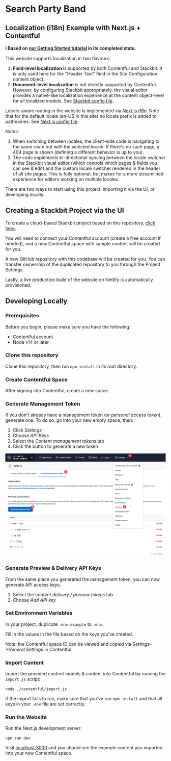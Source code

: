 # Search Party Band

## Localization (i18n) Example with Next.js + Contentful

**ℹ️ Based on [our Getting Started tutorial](https://docs.stackbit.com/getting-started) in its completed state.**

This website supports localization in two flavours:

1. **Field-level localization** is supported by both Contentful and Stackbit. It is only used here for the "Header Text" field in the Site Configuration content object.
2. **Document-level localization** is not directly supported by Contentful. However, by configuring Stackbit appropriately, the visual editor provides a native-like localization experience at the content object-level for all localized models. See [Stackbit config file](./stackbit.config.ts).

Locale-aware routing in the website is implemented via [Next.js i18n](https://nextjs.org/docs/advanced-features/i18n-routing). Note that for the default locale (en-US in this site) no locale prefix is added to pathnames. See [Next.js config file](./next.config.js).

Notes:

1. When switching between locales, the client-side code is navigating to the same route but with the selected locale. If there's no such page, a 404 page is shown (defining a different behavior is up to you).
1. The code implements bi-directional syncing between the locale switcher in the Stackbit visual editor (which controls which pages & fields you can see & edit) and the custom locale switcher rendered in the header of all site pages. This is fully optional, but makes for a more streamlined experience for editors working on multiple locales.


There are two ways to start using this project: importing it via the UI, or developing locally.

## Creating a Stackbit Project via the UI

To create a cloud-based Stackbit project based on this repository, [click here](https://app.stackbit.com/import?mode=duplicate&repository=https%3A%2F%2Fgithub.com%2Fstackbit-themes%2Fstackbit-examples&rootdir=i18n-nextjs-contentful&validate=auto).

You will need to connect your Contentful account (create a free account if needed), and a new Contentful space with sample content will be created for you.

A new GitHub repository with this codebase will be created for you. You can transfer ownership of the duplicated repository to you through the Project Settings.

Lastly, a live production build of the website on Netlify is automatically provisioned.

## Developing Locally

### Prerequisites

Before you begin, please make sure you have the following:

- Contentful account
- Node v14 or later

### Clone this repository

Clone this repository, then run `npm install` in its root directory.

### Create Contentful Space

After signing into Contentful, create a new space.

### Generate Management Token

If you don't already have a management token (or _personal access token_), generate one. To do so, go into your new empty space, then:

1. Click _Settings_
1. Choose _API Keys_
1. Select the _Content management tokens_ tab
1. Click the button to generate a new token

![Generate content management token](./docs/generate-mgmt-token.png)

### Generate Preview & Delivery API Keys

From the same place you generated the management token, you can now generate API access keys.

1. Select the *content delivery / preview tokens* tab
1. Choose *Add API key*

### Set Environment Variables

In your project, duplicate `.env.example` to `.env`.

Fill in the values in the file based on the keys you've created.

Note: the Contentful space ID can be viewed and copied via *Settings->General Settings* in Contentful.

### Import Content

Import the provided content models & content into Contentful by running the `import.js` script:

    node ./contentful/import.js

If the import fails to run, make sure that you've run `npm install` and that all keys in your `.env` file are set correctly.

### Run the Website

Run the Next.js development server:

    npm run dev

Visit [localhost:3000](http://localhost:3000) and you should see the example content you imported into your new Contentful space.


